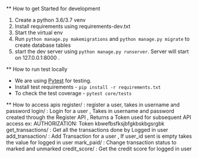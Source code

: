 ** How to get Started for development

1. Create a python 3.6/3.7 venv
2. Install requirements using requirements-dev.txt
3. Start the virtual env
4. Run ```python manage.py makemigrations``` and ```python manage.py migrate``` to create database tables
4. start the dev server using ```python manage.py runserver```. Server will start on 127.0.0.1:8000 .


** How to run test locally

* We are using [Pytest](https://docs.pytest.org/en/latest/) for testing.
* Install test requirements - ```pip install -r requirements.txt```
* To check the test coverage - ```pytest core/tests ```


** How to access apis
register/ : register a user, takes in username and password
login/ : Login for a user , Takes in username and password created through the Register API , Returns a Token used for subsequent API access ex:  AUTHORIZATION: Token kbwefbsfksjbfgkbskbgsrgbk
get_transactions/ : Get all the transactions done by Logged in user
add_transaction/ : Add Transaction for a user , If user_id sent is empty takes the value for logged in user
mark_paid/ : Change transaction status to marked and unmarked
credit_score/ : Get the credit score for logged in user
